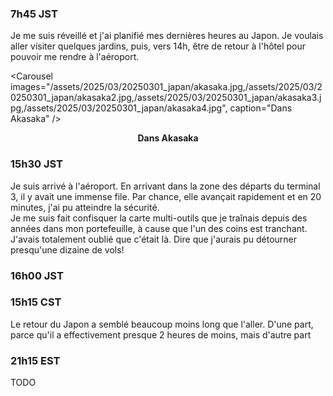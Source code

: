 ### 7h45 JST
Je me suis réveillé et j'ai planifié mes dernières heures au Japon. Je voulais aller visiter quelques jardins, puis, vers 14h, être de retour à l'hôtel pour pouvoir me rendre à l'aéroport.

<Carousel
    images="/assets/2025/03/20250301_japan/akasaka.jpg,/assets/2025/03/20250301_japan/akasaka2.jpg,/assets/2025/03/20250301_japan/akasaka3.jpg,/assets/2025/03/20250301_japan/akasaka4.jpg",
    caption="Dans Akasaka"
/>
<p align="center"><b>Dans Akasaka</b></p>

### 15h30 JST
Je suis arrivé à l'aéroport. En arrivant dans la zone des départs du terminal 3, il y avait une immense file. Par chance, elle avançait rapidement et en 20 minutes, j'ai pu atteindre la sécurité.  
Je me suis fait confisquer la carte multi-outils que je traînais depuis des années dans mon portefeuille, à cause que l'un des coins est tranchant. J'avais totalement oublié que c'était là. Dire que j'aurais pu détourner presqu'une dizaine de vols!

### 16h00 JST


### 15h15 CST
Le retour du Japon a semblé beaucoup moins long que l'aller. D'une part, parce qu'il a effectivement presque 2 heures de moins, mais d'autre part

### 21h15 EST

TODO
